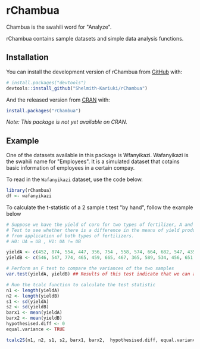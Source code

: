
<!-- README.md is generated from README.Rmd. Please edit that file -->

# rChambua

<!-- badges: start -->

<!-- badges: end -->

Chambua is the swahili word for "Analyze".

rChambua contains sample datasets and simple data analysis functions.

## Installation

You can install the development version of rChambua from [GitHub](https://github.com/) with:

``` r
# install.packages("devtools")
devtools::install_github("Shelmith-Kariuki/rChambua")
```

And the released version from [CRAN](https://CRAN.R-project.org) with:

``` r
install.packages("rChambua")
```
_Note: This package is not yet available on CRAN._

## Example

One of the datasets available in this package is Wfanyikazi. Wafanyikazi is the swahili name for "Employees". It is a simulated dataset that cotains basic information of employees in a certain compay. 

To read in the `Wafanyikazi` dataset, use the code below.

``` r
library(rChambua)
df <- wafanyikazi
```

To calculate the t-statistic of a 2 sample t test "by hand", follow the example below

``` r
# Suppose we have the yield of corn for two types of fertilizer, A and B.
# Test to see whether there is a difference in the means of yield produced,
# from application of both types of fertilizers.
# H0: UA = UB , H1: UA != UB

yieldA <- c(452, 874, 554, 447, 356, 754 , 558, 574, 664, 682, 547, 435, 245)
yieldB <- c(546, 547, 774, 465, 459, 665, 467, 365, 589, 534, 456, 651, 654, 665, 546, 537)

# Perform an F test to compare the variances of the two samples
var.test(yieldA, yieldB) ## Results of this test indicate that we can assume equal variance

# Run the tcalc function to calculate the test statistic
n1 <- length(yieldA)
n2 <- length(yieldB)
s1 <- sd(yieldA)
s2 <- sd(yieldB)
barx1 <- mean(yieldA)
barx2 <- mean(yieldB)
hypothesised.diff <- 0
equal.variance <- TRUE

tcalc2S(n1, n2, s1, s2, barx1, barx2,  hypothesised.diff, equal.variance)

```


